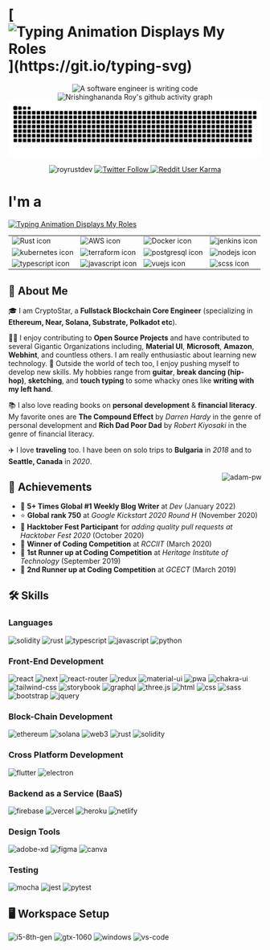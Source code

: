 # [![Typing Animation Displays My Roles](https://readme-typing-svg.herokuapp.com?color=%2336BCF7&lines=Hello+I'm+Wei+Quan+Chong;Welcome+to+my+Github+profile;)](https://git.io/typing-svg)

<!-- Hero Section -->
<p align="center"><img src="https://raw.githubusercontent.com/royrustdev/royrustdev/main/assets/img/programming1.webp" alt="A software engineer is writing code" width="700" /><img src="https://activity-graph.herokuapp.com/graph?username=royrustdev&theme=react-dark" alt="Nrishinghananda Roy's github activity graph" /><img src="https://raw.githubusercontent.com/royrustdev/royrustdev/output/snake-anime.svg" alt="Github Snake Animation"></p>

<!-- Profile Views -->
<p align="center">
<img src="https://komarev.com/ghpvc/?username=royrustdev&label=Github%20Profile%20Views&color=blueviolet&style=flat-square" alt="royrustdev" />
<a href="https://twitter.com/royrustdev" target="_blank">
<img alt="Twitter Follow" src="https://img.shields.io/twitter/follow/royrustdev?color=blue&logo=Twitter&style=flat-square">
</a>
<a href="https://www.reddit.com/user/royrustdev/" target="_blank">
<img alt="Reddit User Karma" src="https://img.shields.io/reddit/user-karma/combined/royrustdev?logo=Reddit&style=flat-square">
</a>

</p>

# I'm a

[![Typing Animation Displays My Roles](https://readme-typing-svg.herokuapp.com?color=%2336BCF7&lines=Software+Engineer;DevOps+Engineer;AWS+Developer+Associate)](https://git.io/typing-svg)

<!-- Skills as a table -->
<table>
<tr>
<td><img src="https://raw.githubusercontent.com/royrustdev/royrustdev/main/assets/icons/rust.svg" alt="Rust icon" /></td>
<td><img src="https://raw.githubusercontent.com/royrustdev/royrustdev/main/assets/icons/aws.svg" alt="AWS icon" /></td>
<td><img src="https://raw.githubusercontent.com/royrustdev/royrustdev/main/assets/icons/docker.svg" alt="Docker icon" /></td>
<td><img src="https://raw.githubusercontent.com/royrustdev/royrustdev/main/assets/icons/jenkins.svg" alt="jenkins icon" /></td>
</tr>
<tr>
<td><img src="https://raw.githubusercontent.com/royrustdev/royrustdev/main/assets/icons/kubernetes.svg" alt="kubernetes icon" /></td>
<td><img src="https://raw.githubusercontent.com/royrustdev/royrustdev/main/assets/icons/terraform.svg" alt="terraform icon" /></td>
<td><img src="https://raw.githubusercontent.com/royrustdev/royrustdev/main/assets/icons/postgresql.svg" alt="postgresql icon" /></td>
<td><img src="https://raw.githubusercontent.com/royrustdev/royrustdev/main/assets/icons/nodejs.svg" alt="nodejs icon" /></td>
</tr>
<tr>
<td><img src="https://raw.githubusercontent.com/royrustdev/royrustdev/main/assets/icons/ts.svg" alt="typescript icon" /></td>
<td><img src="https://raw.githubusercontent.com/royrustdev/royrustdev/main/assets/icons/js.svg" alt="javascript icon" /></td>
<td><img src="https://raw.githubusercontent.com/royrustdev/royrustdev/main/assets/icons/vuejs.svg" alt="vuejs icon" /></td>
<td><img src="https://raw.githubusercontent.com/royrustdev/royrustdev/main/assets/icons/scss.svg" alt="scss icon" /></td>
</tr>
</table>


## 🚀 About Me

🎓 I am CryptoStar, a **Fullstack Blockchain Core Engineer** (specializing in **Ethereum, Near, Solana, Substrate, Polkadot etc**).

👨‍💻 I enjoy contributing to **Open Source Projects** and have contributed to several Gigantic Organizations including, **Material UI**, **Microsoft**, **Amazon**, **Webhint**, and countless others. I am really enthusiastic about learning new technology. 
🎸 Outside the world of tech too, I enjoy pushing myself to develop new skills. My hobbies range from **guitar**, **break dancing (hip-hop)**, **sketching**, and **touch typing** to some whacky ones like **writing with my left hand**.

📚 I also love reading books on **personal development** & **financial literacy**. My favorite ones are **The Compound Effect** by _Darren Hardy_ in the genre of personal development and **Rich Dad Poor Dad** by _Robert Kiyosaki_ in the genre of financial literacy.

✈️ I love **traveling** too. I have been on solo trips to **Bulgaria** in _2018_ and to **Seattle, Canada** in _2020_.

<p><img align="right" src="https://github.com/Adam-pw/Adam-pw/blob/main/animation_500_kxa883sd.gif" alt="adam-pw" /></p>

## 🏅 Achievements

-   📝 **5+ Times Global #1 Weekly Blog Writer** at _Dev_ (January 2022)
-   ⭐ **Global rank 750** at _Google Kickstart 2020 Round H_ (November 2020)
-   🤝 **Hacktober Fest Participant** for _adding quality pull requests at Hacktober Fest 2020_ (October 2020)
-   🥇 **Winner of Coding Competition** at _RCCIIT_ (March 2020)
-   🥈 **1st Runner up at Coding Competition** at _Heritage Institute of Technology_ (September 2019)
-   🥉 **2nd Runner up at Coding Competition** at _GCECT_ (March 2019)

## 🛠️ Skills

### Languages

![solidity](https://img.shields.io/badge/SOLIDITY-28B6F6?style=for-the-badge&logo=SOLIDITY&logoColor=white)
![rust](https://img.shields.io/badge/RUST-323330?style=for-the-badge&logo=rust&logoColor=white)
![typescript](https://img.shields.io/badge/TypeScript-3178C6?style=for-the-badge&logo=typescript&logoColor=white)
![javascript](https://img.shields.io/badge/JavaScript-323330?style=for-the-badge&logo=javascript&logoColor=F7DF1E)
![python](https://img.shields.io/badge/Python-3776AB?style=for-the-badge&logo=python&logoColor=white)

### Front-End Development

![react](https://img.shields.io/badge/React-20232A?style=for-the-badge&logo=react&logoColor=61DAFB)
![next](https://img.shields.io/badge/Next-000000?style=for-the-badge&logo=nextdotjs&logoColor=FFFFFF)
![react-router](https://img.shields.io/badge/React_Router-CA4245?style=for-the-badge&logo=react-router&logoColor=white)
![redux](https://img.shields.io/badge/Redux-593D88?style=for-the-badge&logo=redux&logoColor=white)
![material-ui](https://img.shields.io/badge/Material_UI-0081CB?style=for-the-badge&logo=mui&logoColor=white)
![pwa](https://img.shields.io/badge/Progressive_Web_App-4285F4?style=for-the-badge&logo=googlechrome&logoColor=white)
![chakra-ui](https://img.shields.io/badge/Chakra_UI-319795?style=for-the-badge&logo=chakra-ui&logoColor=white)
![tailwind-css](https://img.shields.io/badge/tailwind_css-06B6D4?style=for-the-badge&logo=tailwind-css&logoColor=white)
![storybook](https://img.shields.io/badge/storybook-FF4785?style=for-the-badge&logo=storybook&logoColor=white)
![graphql](https://img.shields.io/badge/GraphQL-E434AA?style=for-the-badge&logo=graphql&logoColor=white)
![three.js](https://img.shields.io/badge/Three.js-000000?style=for-the-badge&logo=three.js&logoColor=white)
![html](https://img.shields.io/badge/HTML5-E34F26?style=for-the-badge&logo=html5&logoColor=white)
![css](https://img.shields.io/badge/CSS3-1572B6?style=for-the-badge&logo=css3&logoColor=white)
![sass](https://img.shields.io/badge/SASS-CC6699?style=for-the-badge&logo=sass&logoColor=white)
![bootstrap](https://img.shields.io/badge/Bootstrap-563D7C?style=for-the-badge&logo=bootstrap&logoColor=white)
![jquery](https://img.shields.io/badge/jQuery-0769AD?style=for-the-badge&logo=jquery&logoColor=white)

### Block-Chain Development
![ethereum](https://img.shields.io/badge/Ethereum-3C3C3D?style=for-the-badge&logo=ethereum&logoColor=white)
![solana](https://img.shields.io/badge/Solana-3C3C3D?style=for-the-badge&logo=solana&logoColor=white)
![web3](https://img.shields.io/badge/Web_3-F16822?style=for-the-badge&logo=web3.js&logoColor=white)
![rust](https://img.shields.io/badge/Rust-363636?style=for-the-badge&logo=rust&logoColor=white)
![solidity](https://img.shields.io/badge/Solidity-363636?style=for-the-badge&logo=solidity&logoColor=white)


### Cross Platform Development

![flutter](https://img.shields.io/badge/Flutter-28B6F6?style=for-the-badge&logo=flutter&logoColor=white)
![electron](https://img.shields.io/badge/Electron-2C2E3B?style=for-the-badge&logo=electron&logoColor=white)

### Backend as a Service (BaaS)

![firebase](https://img.shields.io/badge/Firebase-ffaa00?style=for-the-badge&logo=Firebase&logoColor=white)
![vercel](https://img.shields.io/badge/Vercel-000000?style=for-the-badge&logo=Vercel&logoColor=white)
![heroku](https://img.shields.io/badge/Heroku-430098?style=for-the-badge&logo=heroku&logoColor=white)
![netlify](https://img.shields.io/badge/Netlify-00C7B7?style=for-the-badge&logo=netlify&logoColor=white)

### Design Tools

![adobe-xd](https://img.shields.io/badge/adobe_xd-470137?style=for-the-badge&logo=adobe-xd&logoColor=white)
![figma](https://img.shields.io/badge/figma-000000?style=for-the-badge&logo=figma&logoColor=white)
![canva](https://img.shields.io/badge/canva-00C4CC?style=for-the-badge&logo=canva&logoColor=white)

### Testing

![mocha](https://img.shields.io/badge/Mocha-8D6748?style=for-the-badge&logo=mocha&logoColor=white)
![jest](https://img.shields.io/badge/Jest-C21325?style=for-the-badge&logo=jest&logoColor=white)
![pytest](https://img.shields.io/badge/Pytest-3776AB?style=for-the-badge&logo=python&logoColor=white)

## 🖥️ Workspace Setup

![i5-8th-gen](https://img.shields.io/badge/Intel-Core_i5_8th-0071C5?style=for-the-badge&logo=intel&logoColor=white)
![gtx-1060](https://img.shields.io/badge/NVIDIA-GTX_1060-76B900?style=for-the-badge&logo=nvidia&logoColor=white)
![windows](https://img.shields.io/badge/Windows_10-0078D6?style=for-the-badge&logo=windows&logoColor=white)
![vs-code](https://img.shields.io/badge/VS_Code-007ACC?style=for-the-badge&logo=Visual-Studio-Code&logoColor=white)
